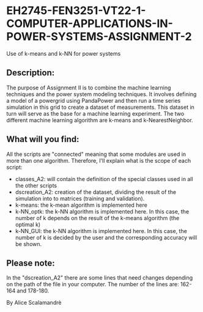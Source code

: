 # EH2745-FEN3251-VT22-1-COMPUTER-APPLICATIONS-IN-POWER-SYSTEMS-ASSIGNMENT-2
Use of k-means and k-NN for power systems

## Description:
The purpose of Assignment II is to combine  the  machine  learning  techniques  and  the power system modeling techniques.
It  involves  defining  a  model  of  a  powergrid  using  PandaPower  and  then  run  a  time  series simulation  in  this  grid  to  create  a  dataset  of  measurements. This dataset in turn will serve as the base for a machine learning experiment. The two different machine learning algorithm are k-means and k-NearestNeighbor.

## What will you find:
All the scripts are "connected" meaning that some modules are used in more than one algorithm. Therefore, I'll explain what is the scope of each script:
- classes_A2: will contain the definition of the special classes used in all the other scripts
- dscreation_A2: creation of the dataset, dividing the result of the simulation into to matrices (training and validation).
- k-means: the k-mean algorithm is implemented here
- k-NN_optk: the k-NN algorithm is implemented here. In this case, the number of k depends on the result of the k-means algorithm (the optimal k)
- k-NN_GUI: the k-NN algorithm is implemented here. In this case, the number of k is decided by the user and the corresponding accuracy will be shown.

## Please note:
In the "dscreation_A2" there are some lines that need changes depending on the path of the file in your computer.
The number of the lines are: 162-164 and 178-180. 

By Alice Scalamandrè
